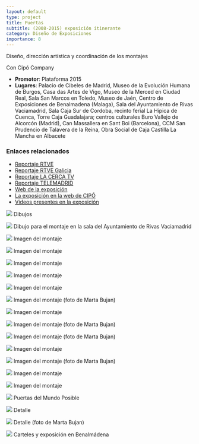 ```yaml
---
layout: default
type: project
title: Puertas
subtitle: (2008-2015) exposición itinerante
category: Diseño de Exposiciones
importance: 8
---
```


Diseño, dirección artística y coordinación de los montajes

Con Cipó Company

- **Promotor**: Plataforma 2015
- **Lugares**: Palacio de Cibeles de Madrid, Museo de la Evolución Humana de Burgos, Casa das Artes de Vigo, Museo de la Merced en Ciudad Real, Sala San Marcos en Toledo, Museo de Jaén, Centro de Exposiciones de Benalmadena (Malaga), Sala del Ayuntamiento de Rivas Vaciamadrid, Sala Caja Sur de Cordoba, recinto ferial La Hipica de Cuenca, Torre Caja Guadalajara; centros culturales Buro Vallejo de Alcorcón (Madrid), Can Massallera en Sant Boi (Barcelona), CCM San Prudencio de Talavera de la Reina, Obra Social de Caja Castilla La Mancha en Albacete

### Enlaces relacionados

- [Reportaje RTVE](http://www.youtube.com/watch?v=QR98F_-2M3Y)
- [Reportaje RTVE Galicia](http://www.youtube.com/watch?v=JzLXxRpxEjU)
- [Reportaje LA CERCA TV](http://www.youtube.com/watch?v=ZAmGgQoVeHo)
- [Reportaje TELEMADRID](http://www.youtube.com/watch?v=CLNLLw6hqGc&feature=fvst)
- [Web de la exposición](http://www.exposicionpuertas.org/)
- [La exposición en la web de CIPÓ](http://cipocompany.com/portfolios/puertas/)
- [Videos presentes en la exposición](http://www.dailymotion.com/playlist/x1euz2_exea_videos-de-la-exposicion-puertas/1#video=xet8ue)




![](01.jpg)
Dibujos

![](02.jpg)
Dibujo para el montaje en la sala del Ayuntamiento de Rivas Vaciamadrid

![](03.jpg)
Imagen del montaje

![](04.jpg)
Imagen del montaje

![](05.jpg)
Imagen del montaje

![](06.jpg)
Imagen del montaje

![](07.jpg)
Imagen del montaje

![](08.jpg)
Imagen del montaje (foto de Marta Bujan)

![](09.jpg)
Imagen del montaje

![](10.jpg)
Imagen del montaje (foto de Marta Bujan)

![](11.jpg)
Imagen del montaje (foto de Marta Bujan)

![](12.jpg)
Imagen del montaje

![](13.jpg)
Imagen del montaje (foto de Marta Bujan)

![](14.jpg)
Imagen del montaje

![](15.jpg)
Imagen del montaje

![](16.jpg)
Puertas del Mundo Posible

![](17.jpg)
Detalle

![](18.jpg)
Detalle (foto de Marta Bujan)

![](19.jpg)
Carteles y exposición en Benalmádena
